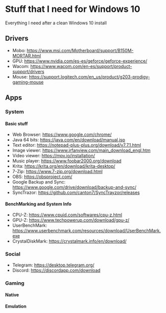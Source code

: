 # Stuff that I need for Windows 10
Everything I need after a clean Windows 10 install

## Drivers
- Mobo: https://www.msi.com/Motherboard/support/B150M-MORTAR.html
- GPU: https://www.nvidia.com/es-es/geforce/geforce-experience/
- Wacom: https://www.wacom.com/en-es/support/product-support/drivers
- Mouse: https://support.logitech.com/en_us/product/g203-prodigy-gaming-mouse
## Apps
### System
#### Basic stuff
- Web Browser: https://www.google.com/chrome/
- Java 64 bits: https://java.com/en/download/manual.jsp
- Text editor: https://notepad-plus-plus.org/download/v7.7.1.html
- Image viewer: https://www.irfanview.com/main_download_engl.htm
- Video viewer: https://mpv.io/installation/
- Music player: https://www.foobar2000.org/download
- Krita: https://krita.org/en/download/krita-desktop/
- 7-Zip: https://www.7-zip.org/download.html
- OBS: https://obsproject.com/
- Google Backup and Sync: https://www.google.com/drive/download/backup-and-sync/
- SyncTrazor: https://github.com/canton7/SyncTrayzor/releases

#### BenchMarking and System Info
- CPU-Z: https://www.cpuid.com/softwares/cpu-z.html
- GPU-Z: https://www.techpowerup.com/download/gpu-z/
- UserBenchMark: https://www.userbenchmark.com/resources/download/UserBenchMark.exe
- CrystalDiskMark: https://crystalmark.info/en/download/

### Social
- Telegram: https://desktop.telegram.org/
- Discord: https://discordapp.com/download

### Gaming
#### Native

#### Emulation
